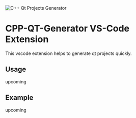 <img src="https://raw.githubusercontent.com/edenreich/vscode-cpp-qt-generator/master/images/cpp_qt.png" title="C++ Qt Projects Generator" alt="C++ Qt Projects Generator">

# CPP-QT-Generator VS-Code Extension

This vscode extension helps to generate qt projects quickly.

## Usage

upcoming

## Example

upcoming